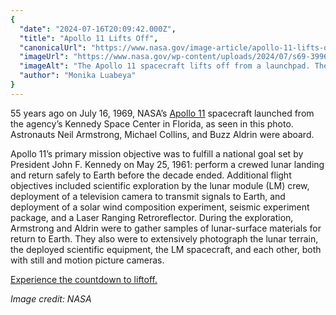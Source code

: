 ```yaml
---
{
  "date": "2024-07-16T20:09:42.000Z",
  "title": "Apollo 11 Lifts Off",
  "canonicalUrl": "https://www.nasa.gov/image-article/apollo-11-lifts-off/",
  "imageUrl": "https://www.nasa.gov/wp-content/uploads/2024/07/s69-39961orig.jpg",
  "imageAlt": "The Apollo 11 spacecraft lifts off from a launchpad. The view looks downward at an angle, so the entirety of the spacecraft is visible. Vapor spreads out behind the rocket. Further in the distance is blue water and sky.",
  "author": "Monika Luabeya"
}
---
```


55 years ago on July 16, 1969, NASA’s [Apollo 11](https://www.nasa.gov/mission/apollo-11/) spacecraft launched from the agency’s Kennedy Space Center in Florida, as seen in this photo. Astronauts Neil Armstrong, Michael Collins, and Buzz Aldrin were aboard.

Apollo 11’s primary mission objective was to fulfill a national goal set by President John F. Kennedy on May 25, 1961: perform a crewed lunar landing and return safely to Earth before the decade ended. Additional flight objectives included scientific exploration by the lunar module (LM) crew, deployment of a television camera to transmit signals to Earth, and deployment of a solar wind composition experiment, seismic experiment package, and a Laser Ranging Retroreflector. During the exploration, Armstrong and Aldrin were to gather samples of lunar-surface materials for return to Earth. They also were to extensively photograph the lunar terrain, the deployed scientific equipment, the LM spacecraft, and each other, both with still and motion picture cameras.

[Experience the countdown to liftoff.](https://youtu.be/o4OBKOlgmfo?si=cAXUV4SJhmaGYMz0)

_Image credit: NASA_
